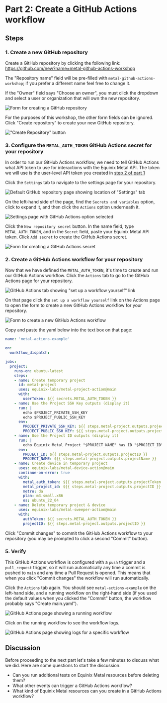 <!-- See https://squidfunk.github.io/mkdocs-material/reference/ -->
# Part 2: Create a GitHub Actions workflow

## Steps

### 1. Create a new GitHub repository

Create a GitHub repository by clicking the following link: <https://github.com/new?name=metal-github-actions-workshop>

The "Repository name" field will be pre-filled with `metal-github-actions-workshop`; if you prefer a different name feel free to change it.

If the "Owner" field says "Choose an owner", you must click the dropdown and select a user or organization that will own the new repository.

![Form for creating a GitHub repository](../images/create_repository_form.png)

For the purposes of this workshop, the other form fields can be ignored.  Click "Create repository" to create your new GitHub repository.

!["Create Repository" button](../images/create_repository_button.png)

### 3. Configure the `METAL_AUTH_TOKEN` GitHub Actions secret for your repository

In order to run our GitHub Actions workflow, we need to tell GitHub Actions what API token to use for interactions with the Equinix Metal API.  The token we will use is the user-level API token you created in [step 2 of part 1](./part1.md#2-create-an-api-key)

Click the `Settings` tab to navigate to the settings page for your repository.

![Default GitHub repository page showing location of "Settings" tab](../images/default_repository_page.png)

On the left-hand side of the page, find the `Secrets and variables` option, click to expand it, and then click the `Actions` option underneath it.

![Settings page with GitHub Actions option selected](../images/settings_actions.png)

Click the `New repository secret` button.  In the name field, type `METAL_AUTH_TOKEN`, and in the `Secret` field, paste your Equinix Metal API token.  Click `Add secret` to create the GitHub Actions secret.

![Form for creating a GitHub Actions secret](../images/create_secret.png)

### 2. Create a GitHub Actions workflow for your repository

Now that we have defined the `METAL_AUTH_TOKEN`, it's time to create and run our GitHub Actions workflow. Click the `Actions` tab to go to the GitHub Actions page for your repository.

![GitHub Actions tab showing "set up a workflow yourself" link](../images/starting_actions_tab.png)

On that page click the `set up a workflow yourself` link on the Actions page to open the form to create a new GitHub Actions workflow for your repository.

![Form to create a new GitHub Actions workflow](../images/create_action_form.png)

Copy and paste the yaml below into the text box on that page:

```yaml
name: 'metal-actions-example'

on:
  workflow_dispatch:

jobs:
  project:
    runs-on: ubuntu-latest
    steps:
    - name: Create temporary project
      id: metal-project
      uses: equinix-labs/metal-project-action@main
      with:
        userToken: ${{ secrets.METAL_AUTH_TOKEN }}
    - name: Use the Project SSH Key outputs (display it)
      run: |
        echo $PROJECT_PRIVATE_SSH_KEY
        echo $PROJECT_PUBLIC_SSH_KEY
      env:
        PROJECT_PRIVATE_SSH_KEY: ${{ steps.metal-project.outputs.projectSSHPrivateKeyBase64 }}
        PROJECT_PUBLIC_SSH_KEY: ${{ steps.metal-project.outputs.projectSSHPublicKey }}
    - name: Use the Project ID outputs (display it)
      run: |
        echo Equinix Metal Project "$PROJECT_NAME" has ID "$PROJECT_ID"
      env:
        PROJECT_ID: ${{ steps.metal-project.outputs.projectID }}
        PROJECT_NAME: ${{ steps.metal-project.outputs.projectName }}
    - name: Create device in temporary project
      uses: equinix-labs/metal-device-action@main
      continue-on-error: true
      with:
        metal_auth_token: ${{ steps.metal-project.outputs.projectToken }}
        metal_project_id: ${{ steps.metal-project.outputs.projectID }}
        metro: da
        plan: m3.small.x86
        os: ubuntu_22_04
    - name: Delete temporary project & device
      uses: equinix-labs/metal-sweeper-action@main
      with:
        authToken: ${{ secrets.METAL_AUTH_TOKEN }}
        projectID: ${{ steps.metal-project.outputs.projectID }}
```

Click "Commit changes" to commit the GitHub Actions workflow to your repository (you may be prompted to click a second "Commit" button).

### 5. Verify

This GitHub Actions workflow is configured with a `push` trigger and a `pull_request` trigger, so it will run automatically any time a commit is pushed to `main` and any time a Pull Request is opened.  This means that when you click "Commit changes" the workflow will run automatically.

Click the `Actions` tab again.  You should see `metal-actions-example` on the left-hand side, and a running workflow on the right-hand side (if you used the default values when you clicked the "Commit" button, the workflow probably says "Create main.yaml").

![GitHub Actions page showing a running workflow](../images/active_actions_tab.png)

Click on the running workflow to see the workflow logs.

![GitHub Actions page showing logs for a specific workflow](../images/action_logs.png)

## Discussion

Before proceeding to the next part let's take a few minutes to discuss what we did. Here are some questions to start the discussion.

* Can you run additional tests on Equinix Metal resources before deleting them?
* What other events can trigger a GitHub Actions workflow?
* What kind of Equinix Metal resources can you create in a GitHub Actions workflow?

